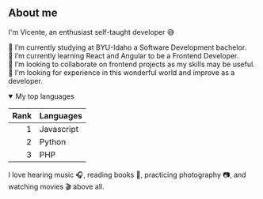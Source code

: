 ## About me

<!--
**vicentemferrer/vicentemferrer** is a ✨ _special_ ✨ repository because its `README.md` (this file) appears on your GitHub profile.
-->

I'm Vicente, an enthusiast self-taught developer 😅

🔭 I’m currently studying at BYU-Idaho a Software Development bachelor. <br />
🌱 I’m currently learning React and Angular to be a Frontend Developer. <br />
👯 I’m looking to collaborate on frontend projects as my skills may be useful. <br />
🌟 I'm looking for experience in this wonderful world and improve as a developer. <br />

<details open>
  <summary>My top languages</summary>

  | Rank | Languages |
  |-----:|-----------|
  |     1| Javascript|
  |     2| Python    |
  |     3| PHP       |

</details>

I love hearing music 🎧, reading books 📖, practicing photography 📷, and watching movies 🎬 above all.
